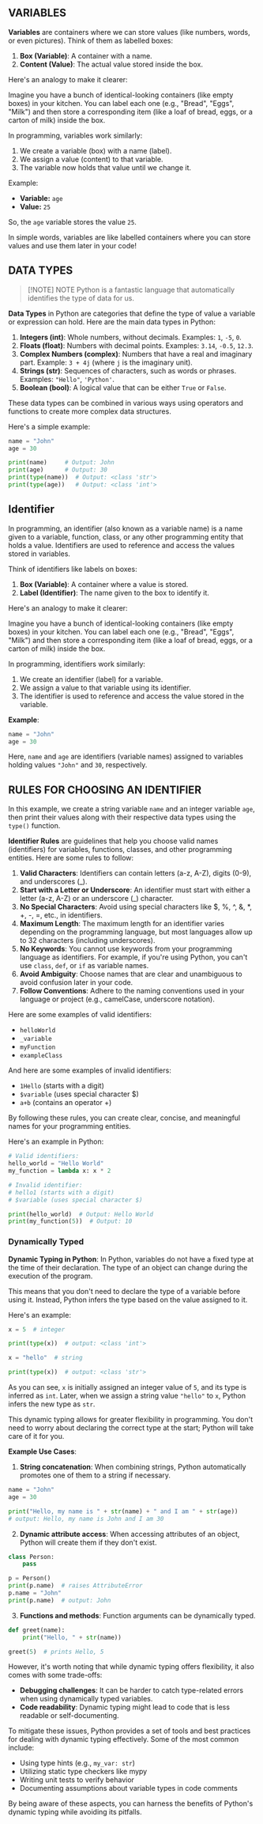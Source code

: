 ## VARIABLES

**Variables** are containers where we can store values (like numbers, words, or even pictures). Think of them as labelled boxes:

1. **Box (Variable)**: A container with a name.
2. **Content (Value)**: The actual value stored inside the box.

Here's an analogy to make it clearer:

Imagine you have a bunch of identical-looking containers (like empty boxes) in your kitchen. You can label each one (e.g., "Bread", "Eggs", "Milk") and then store a corresponding item (like a loaf of bread, eggs, or a carton of milk) inside the box.

In programming, variables work similarly:

1. We create a variable (box) with a name (label).
2. We assign a value (content) to that variable.
3. The variable now holds that value until we change it.

Example:

* **Variable:** `age`
* **Value:** `25`

So, the `age` variable stores the value `25`.

In simple words, variables are like labelled containers where you can store values and use them later in your code!

## DATA TYPES

> [!NOTE] NOTE
>Python is a fantastic language that automatically identifies the type of data for us.

**Data Types** in Python are categories that define the type of value a variable or expression can hold. Here are the main data types in Python:

1. **Integers (int)**: Whole numbers, without decimals. Examples: `1`, `-5`, `0`.
2. **Floats (float)**: Numbers with decimal points. Examples: `3.14`, `-0.5`, `12.3`.
3. **Complex Numbers (complex)**: Numbers that have a real and imaginary part. Example: `3 + 4j` (where `j` is the imaginary unit).
4. **Strings (str)**: Sequences of characters, such as words or phrases. Examples: `"Hello"`, `'Python'`.
5. **Boolean (bool)**: A logical value that can be either `True` or `False`.

These data types can be combined in various ways using operators and functions to create more complex data structures.

Here's a simple example:

```python
name = "John"
age = 30

print(name)     # Output: John
print(age)      # Output: 30
print(type(name))  # Output: <class 'str'>
print(type(age))   # Output: <class 'int'>
```

## Identifier

 In programming, an identifier (also known as a variable name) is a name given to a variable, function, class, or any other programming entity that holds a value. Identifiers are used to reference and access the values stored in variables.

Think of identifiers like labels on boxes:

1. **Box (Variable)**: A container where a value is stored.
2. **Label (Identifier)**: The name given to the box to identify it.

Here's an analogy to make it clearer:

Imagine you have a bunch of identical-looking containers (like empty boxes) in your kitchen. You can label each one (e.g., "Bread", "Eggs", "Milk") and then store a corresponding item (like a loaf of bread, eggs, or a carton of milk) inside the box.

In programming, identifiers work similarly:

1. We create an identifier (label) for a variable.
2. We assign a value to that variable using its identifier.
3. The identifier is used to reference and access the value stored in the variable.

**Example**:
```python
name = "John"
age = 30
```
Here, `name` and `age` are identifiers (variable names) assigned to variables holding values `"John"` and `30`, respectively.

## RULES FOR CHOOSING AN IDENTIFIER

In this example, we create a string variable `name` and an integer variable `age`, then print their values along with their respective data types using the `type()` function.

**Identifier Rules** are guidelines that help you choose valid names (identifiers) for variables, functions, classes, and other programming entities. Here are some rules to follow:

1. **Valid Characters**: Identifiers can contain letters (a-z, A-Z), digits (0-9), and underscores (_).
2. **Start with a Letter or Underscore**: An identifier must start with either a letter (a-z, A-Z) or an underscore (_) character.
3. **No Special Characters**: Avoid using special characters like $, %, ^, &, *, +, -, =, etc., in identifiers.
4. **Maximum Length**: The maximum length for an identifier varies depending on the programming language, but most languages allow up to 32 characters (including underscores).
5. **No Keywords**: You cannot use keywords from your programming language as identifiers. For example, if you're using Python, you can't use `class`, `def`, or `if` as variable names.
6. **Avoid Ambiguity**: Choose names that are clear and unambiguous to avoid confusion later in your code.
7. **Follow Conventions**: Adhere to the naming conventions used in your language or project (e.g., camelCase, underscore notation).

Here are some examples of valid identifiers:

* `helloWorld`
* `_variable`
* `myFunction`
* `exampleClass`

And here are some examples of invalid identifiers:

* `1Hello` (starts with a digit)
* `$variable` (uses special character $)
* `a+b` (contains an operator +)

By following these rules, you can create clear, concise, and meaningful names for your programming entities.

Here's an example in Python:
```python
# Valid identifiers:
hello_world = "Hello World"
my_function = lambda x: x * 2

# Invalid identifier:
# hello1 (starts with a digit)
# $variable (uses special character $)

print(hello_world)  # Output: Hello World
print(my_function(5))  # Output: 10
```

### Dynamically Typed

**Dynamic Typing in Python**: In Python, variables do not have a fixed type at the time of their declaration. The type of an object can change during the execution of the program.

This means that you don't need to declare the type of a variable before using it. Instead, Python infers the type based on the value assigned to it.

Here's an example:
```python
x = 5  # integer

print(type(x))  # output: <class 'int'>

x = "hello"  # string

print(type(x))  # output: <class 'str'>
```
As you can see, `x` is initially assigned an integer value of `5`, and its type is inferred as `int`. Later, when we assign a string value `"hello"` to `x`, Python infers the new type as `str`.

This dynamic typing allows for greater flexibility in programming. You don't need to worry about declaring the correct type at the start; Python will take care of it for you.

**Example Use Cases**:

1. **String concatenation**: When combining strings, Python automatically promotes one of them to a string if necessary.
```python
name = "John"
age = 30

print("Hello, my name is " + str(name) + " and I am " + str(age))  
# output: Hello, my name is John and I am 30
```
2. **Dynamic attribute access**: When accessing attributes of an object, Python will create them if they don't exist.
```python
class Person:
    pass

p = Person()
print(p.name)  # raises AttributeError
p.name = "John"
print(p.name)  # output: John
```
3. **Functions and methods**: Function arguments can be dynamically typed.
```python
def greet(name):
    print("Hello, " + str(name))

greet(5)  # prints Hello, 5
```
However, it's worth noting that while dynamic typing offers flexibility, it also comes with some trade-offs:

* **Debugging challenges**: It can be harder to catch type-related errors when using dynamically typed variables.
* **Code readability**: Dynamic typing might lead to code that is less readable or self-documenting.

To mitigate these issues, Python provides a set of tools and best practices for dealing with dynamic typing effectively. Some of the most common include:

* Using type hints (e.g., `my_var: str`)
* Utilizing static type checkers like mypy
* Writing unit tests to verify behavior
* Documenting assumptions about variable types in code comments

By being aware of these aspects, you can harness the benefits of Python's dynamic typing while avoiding its pitfalls.